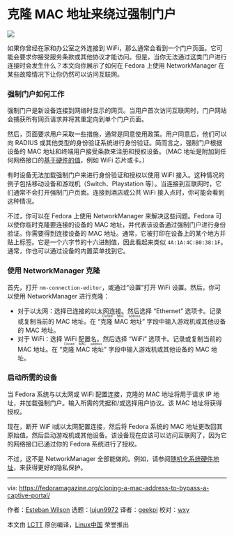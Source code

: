 [#]: collector: (lujun9972)
[#]: translator: (geekpi)
[#]: reviewer: (wxy)
[#]: publisher: ( )
[#]: url: ( )
[#]: subject: (Cloning a MAC address to bypass a captive portal)
[#]: via: (https://fedoramagazine.org/cloning-a-mac-address-to-bypass-a-captive-portal/)
[#]: author: (Esteban Wilson https://fedoramagazine.org/author/swilson/)

克隆 MAC 地址来绕过强制门户
======

![][1]

如果你曾经在家和办公室之外连接到 WiFi，那么通常会看到一个门户页面。它可能会要求你接受服务条款或其他协议才能访问。但是，当你无法通过这类门户进行连接时会发生什么？本文向你展示了如何在 Fedora 上使用 NetworkManager 在某些故障情况下让你仍然可以访问互联网。

### 强制门户如何工作

强制门户是新设备连接到网络时显示的网页。当用户首次访问互联网时，门户网站会捕获所有网页请求并将其重定向到单个门户页面。

然后，页面要求用户采取一些措施，通常是同意使用政策。用户同意后，他们可以向 RADIUS 或其他类型的身份验证系统进行身份验证。简而言之，强制门户根据设备的 MAC 地址和终端用户接受条款来注册和授权设备。（MAC 地址是附加到任何网络接口的[基于硬件的值][2]，例如 WiFi 芯片或卡。）

有时设备无法加载强制门户来进行身份验证和授权以使用 WiFI 接入。这种情况的例子包括移动设备和游戏机（Switch、Playstation 等）。当连接到互联网时，它们通常不会打开强制门户页面。连接到酒店或公共 WiFi 接入点时，你可能会看到这种情况。

不过，你可以在 Fedora 上使用 NetworkManager 来解决这些问题。Fedora 可以使你临时克隆要连接的设备的 MAC 地址，并代表该设备通过强制门户进行身份验证。你需要得到连接设备的 MAC 地址。通常，它被打印在设备上的某个地方并贴上标签。它是一个六字节的十六进制值，因此看起来类似 `4A:1A:4C:B0:38:1F`。通常，你也可以通过设备的内置菜单找到它。

### 使用 NetworkManager 克隆

首先，打开 `nm-connection-editor`，或通过“设置”打开 WiFi 设置。然后，你可以使用 NetworkManager 进行克隆：

* 对于以太网：选择已连接的以太网连接。然后选择 “Ethernet” 选项卡。记录或复制当前的 MAC 地址。在 “<ruby>克隆 MAC 地址<rt>Cloned MAC address</rt></ruby>” 字段中输入游戏机或其他设备的 MAC 地址。
* 对于 WiFi：选择 WiFi 配置名。然后选择 “WiFi” 选项卡。记录或复制当前的 MAC 地址。在 “<ruby>克隆 MAC 地址<rt>Cloned MAC address</rt></ruby>” 字段中输入游戏机或其他设备的 MAC 地址。

### 启动所需的设备

当 Fedora 系统与以太网或 WiFi 配置连接，克隆的 MAC 地址将用于请求 IP 地址，并加载强制门户。输入所需的凭据和/或选择用户协议。该 MAC 地址将获得授权。

现在，断开 WiF i或以太网配置连接，然后将 Fedora 系统的 MAC 地址更改回其原始值。然后启动游戏机或其他设备。该设备现在应该可以访问互联网了，因为它的网络接口已通过你的 Fedora 系统进行了授权。

不过，这不是 NetworkManager 全部能做的。例如，请参阅[随机化系统硬件地址][3]，来获得更好的隐私保护。

--------------------------------------------------------------------------------

via: https://fedoramagazine.org/cloning-a-mac-address-to-bypass-a-captive-portal/

作者：[Esteban Wilson][a]
选题：[lujun9972][b]
译者：[geekpi](https://github.com/geekpi)
校对：[wxy](https://github.com/wxy)

本文由 [LCTT](https://github.com/LCTT/TranslateProject) 原创编译，[Linux中国](https://linux.cn/) 荣誉推出

[a]: https://fedoramagazine.org/author/swilson/
[b]: https://github.com/lujun9972
[1]: https://fedoramagazine.org/wp-content/uploads/2019/10/clone-mac-nm-816x345.jpg
[2]: https://en.wikipedia.org/wiki/MAC_address
[3]: https://linux.cn/article-10028-1.html
